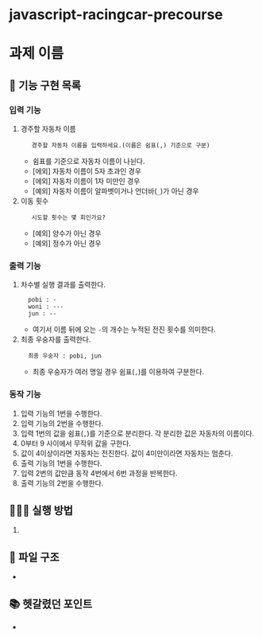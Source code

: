 # javascript-racingcar-precourse

# 과제 이름

## 🔨 기능 구현 목록

### 입력 기능

1. 경주할 자동차 이름
   ```
      경주할 자동차 이름을 입력하세요.(이름은 쉼표(,) 기준으로 구분)
   ```
   - 쉼표를 기준으로 자동차 이름이 나뉜다.
   - [에외] 자동차 이름이 5자 초과인 경우
   - [에외] 자동차 이름이 1자 미만인 경우
   - [예외] 자동차 이름이 알파벳이거나 언더바(`_`)가 아닌 경우
2. 이동 횟수
   ```
      시도할 횟수는 몇 회인가요?
   ```
   - [예외] 양수가 아닌 경우
   - [예외] 정수가 아닌 경우

### 출력 기능

1. 차수별 실행 결과를 출력한다.
   ```
     pobi : -
     woni : ---
     jun : --
   ```
   - 여기서 이름 뒤에 오는 `-`의 개수는 누적된 전진 횟수를 의미한다.
2. 최종 우숭자를 출력한다.
   ```
     최종 우숭자 : pobi, jun
   ```
   - 최종 우숭자가 여러 명일 경우 쉼표(`,`)를 이용하여 구분한다.

### 동작 기능

1. 입력 기능의 1번을 수행한다.
2. 입력 기능의 2번을 수행한다.
3. 입력 1번의 값을 쉼표(`,`)를 기준으로 분리한다. 각 분리한 값은 자동차의 이름이다.
4. 0부터 9 사이에서 무작위 값을 구한다.
5. 값이 4이상이라면 자동차는 전진한다. 값이 4미만이라면 자동차는 멈춘다.
6. 출력 기능의 1번을 수행한다.
7. 입력 2번의 값만큼 동작 4번에서 6번 과정을 반복한다.
8. 출력 기능의 2번을 수행한다.

## 🧑🏻‍💻 실행 방법

1.

## 📂 파일 구조

-

## 📚 헷갈렸던 포인트

-
